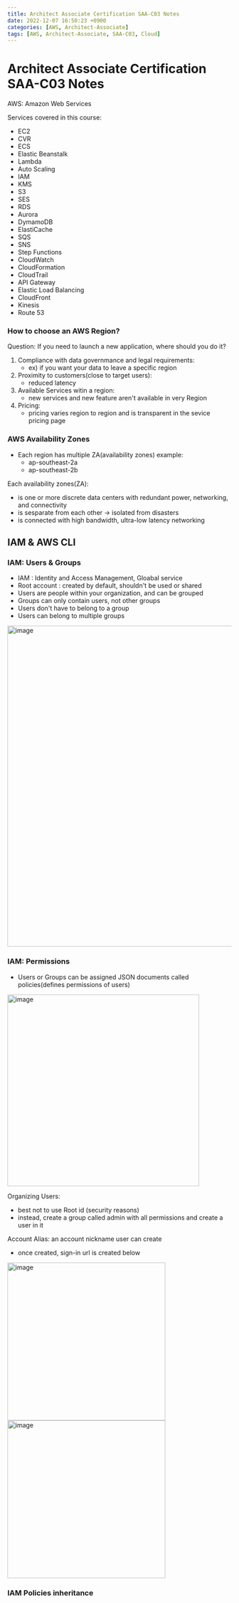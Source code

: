 ```yaml
---
title: Architect Associate Certification SAA-C03 Notes
date: 2022-12-07 16:50:23 +0900
categories: [AWS, Architect-Associate]
tags: [AWS, Architect-Associate, SAA-C03, Cloud] 
---
```

# Architect Associate Certification SAA-C03 Notes

AWS: Amazon Web Services

Services covered in this course:

* EC2
* CVR
* ECS
* Elastic Beanstalk
* Lambda
* Auto Scaling
* IAM
* KMS
* S3
* SES
* RDS
* Aurora
* DymamoDB
* ElastiCache
* SQS
* SNS
* Step Functions
* CloudWatch
* CloudFormation
* CloudTrail
* API Gateway
* Elastic Load Balancing
* CloudFront
* Kinesis
* Route 53

### How to choose an AWS Region?

Question: If you need to launch a new application, where should you do it?

1. Compliance with data governmance and legal requirements:
	* ex) if you want your data to leave a specific region
2. Proximity to customers(close to target users):
	* reduced latency
3. Available Services witin a region:
	* new services and new feature aren't available in very Region
4. Pricing: 
	* pricing varies region to region and is transparent in the sevice pricing page 

### AWS Availability Zones

* Each region has multiple ZA(availability zones) example:
	* ap-southeast-2a
	* ap-southeast-2b

Each availability zones(ZA):

* is one or more discrete data centers with redundant power, networking, and connectivity
* is sesparate from each other -> isolated from disasters
* is connected with high bandwidth, ultra-low latency networking


## IAM & AWS CLI
### IAM: Users & Groups

* IAM : Identity and Access Management, Gloabal service
* Root account : created by default, shouldn't be used or shared
* Users are people within your organization, and can be grouped
* Groups can only contain users, not other groups
* Users don't have to belong to a group
* Users can belong to multiple groups

<img width="722" alt="image" src="https://user-images.githubusercontent.com/99532836/206182859-b503470c-8d5b-4b25-ae36-36702cedfab7.png">

### IAM: Permissions
* Users or Groups can be assigned JSON documents called policies(defines permissions of users)

<img width="431" alt="image" src="https://user-images.githubusercontent.com/99532836/206183704-42b5d5c5-8afd-4a18-9e93-261f8b9d4c78.png">

Organizing Users:
* best not to use Root id (security reasons)
* instead, create a group called admin with all permissions and create a user in it

Account Alias: an account nickname user can create

* once created, sign-in url is created below

<img width="355" alt="image" src="https://user-images.githubusercontent.com/99532836/206187759-94cdaac2-4ab6-45b9-a9c0-793541006ea0.png">
<img width="355" alt="image" src="https://user-images.githubusercontent.com/99532836/206188142-2a239fb9-266b-4fa3-ae4d-a8d921fdb994.png">

### IAM Policies inheritance
